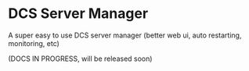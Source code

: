 # DCS Server Manager

A super easy to use DCS server manager (better web ui, auto restarting, monitoring, etc)

(DOCS IN PROGRESS, will be released soon)
